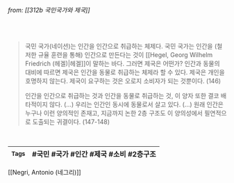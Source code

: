 
###### from: [[312b 국민국가와 제국]]

<br/>

>국민 국가(네이션)는 인간을 인간으로 취급하는 체제다. 국민 국가는 인간을 (철저한 규율 훈련을 통해) 인간으로 만든다는 것이 [[Hegel, Georg Wilhelm Friedrich (헤겔)|헤겔]]이 말하는 바다. 그러면 제국은 어떤가? 인간과 동물의 대비에 따르면 제국은 인간을 동물로 취급하는 체제라 할 수 있다. 제국은 개인을 호명하지 않는다. 제국이 요구하는 것은 오로지 소비자가 되는 것뿐이다. (146)
>
>인간을 인간으로 취급하는 것과 인간을 동물로 취급하는 것, 이 양자 또한 결코 배타적이지 않다. (…) 우리는 인간인 동시에 동물로서 살고 있다. (…) 원래 인간은 누구나 이런 양의적인 존재고, 지금까지 논한 2층 구조도 이 양의성에서 필연적으로 도출되는 귀결이다. (147-148)
 

<br/>

| <small> Tags </small> | #국민 #국가 #인간 #제국 #소비 #2층구조 |
| --- | --- |

[[Negri, Antonio (네그리)]]